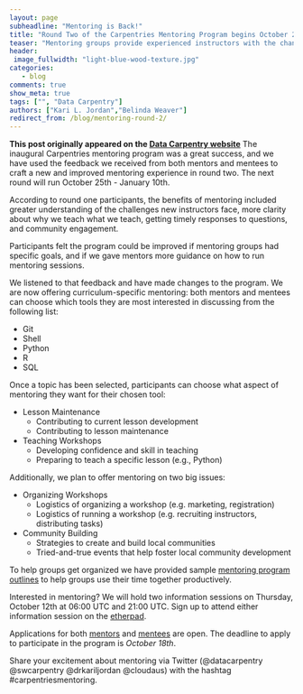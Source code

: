 ```yaml
---
layout: page
subheadline: "Mentoring is Back!"
title: "Round Two of the Carpentries Mentoring Program begins October 25th"
teaser: "Mentoring groups provide experienced instructors with the chance to help small groups develop confidence in teaching, lesson maintenance and community building."
header:
 image_fullwidth: "light-blue-wood-texture.jpg"
categories:
   - blog
comments: true
show_meta: true
tags: ["", "Data Carpentry"]
authors: ["Kari L. Jordan","Belinda Weaver"]  
redirect_from: /blog/mentoring-round-2/
--- 
```


**This post originally appeared on the [Data Carpentry website](https://datacarpentry.org)**
The inaugural Carpentries mentoring program was a great success, and we have used the feedback we received from both mentors and mentees to craft a new and improved mentoring experience in round two. The next round will run October 25th - January 10th.

According to round one participants, the benefits of mentoring included greater understanding of the challenges new instructors face, more clarity about why we teach what we teach, getting timely responses to questions, and community engagement.

Participants felt the program could be improved if mentoring groups had specific goals, and if we gave mentors more guidance on how to run mentoring sessions.

We listened to that feedback and have made changes to the program. We are now offering curriculum-specific mentoring: both mentors and mentees can choose which tools they are most interested in discussing from the following list:
+ Git  
+ Shell  
+ Python  
+ R  
+ SQL

Once a topic has been selected, participants can choose what aspect of mentoring they want for their chosen tool:
+ Lesson Maintenance  
  - Contributing to current lesson development  
  - Contributing to lesson maintenance  
+ Teaching Workshops  
  - Developing confidence and skill in teaching  
  - Preparing to teach a specific lesson (e.g., Python)  

Additionally, we plan to offer mentoring on two big issues:

+ Organizing Workshops    
  - Logistics of organizing a workshop (e.g. marketing, registration)   
  - Logistics of running a workshop (e.g. recruiting instructors, distributing tasks)   
+ Community Building  
  - Strategies to create and build local communities  
  - Tried-and-true events that help foster local community development  

To help groups get organized we have provided sample [mentoring program outlines](https://github.com/carpentries/mentoring-program/blob/master/program-outline.md) to help groups use their time together productively.

Interested in mentoring? We will hold two information sessions on Thursday, October 12th at 06:00 UTC and 21:00 UTC. Sign up to attend either information session on the [etherpad](http://pad.software-carpentry.org/mentorship-info).

Applications for both [mentors](https://docs.google.com/forms/d/e/1FAIpQLSeXy0994S0wy0IYi6Nv1HF9cwENsiSFLy8-2E_RI803M9zCzw/viewform) and [mentees](https://docs.google.com/forms/d/e/1FAIpQLScA9sfmM1gJhkJEn5GDpowUu_QSV-7gDrTCoWHoLOvdukuVBw/viewform) are open. The deadline to apply to participate in the program is *October 18th*. 

Share your excitement about mentoring via Twitter (@datacarpentry @swcarpentry @drkariljordan @cloudaus) with the hashtag #carpentriesmentoring.
